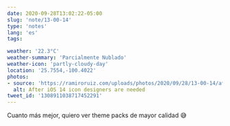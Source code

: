 ```yaml
---
date: 2020-09-28T13:02:22-05:00
slug: 'note/13-00-14'
type: 'notes'
lang: 'es'
tags:

weather: '22.3°C'
weather-summary: 'Parcialmente Nublado'
weather-icon: 'partly-cloudy-day'
location: '25.7554,-100.4022'
photos:
- source: 'https://ramiroruiz.com/uploads/photos/2020/09/28/13-00-14/after-ios-14-icon-designers-are-needed.jpeg'
  alt: After iOS 14 icon designers are needed
tweet_id: '1308911038717452291'
---
```

Cuanto más mejor, quiero ver theme packs de mayor calidad 😅 